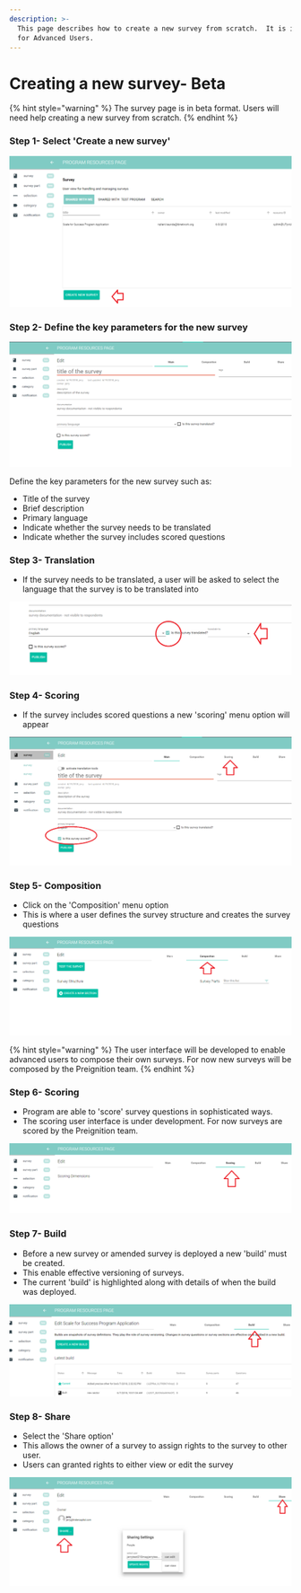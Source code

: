 ```yaml
---
description: >-
  This page describes how to create a new survey from scratch.  It is intended
  for Advanced Users.
---
```


# Creating a new survey- Beta

{% hint style="warning" %}
The survey page is in beta format.  Users will need help creating a new survey from scratch.
{% endhint %}

### Step 1- Select 'Create a new survey'

![](../../../../.gitbook/assets/image%20%289%29.png)

### Step 2- Define the key parameters for the new survey

![](../../../../.gitbook/assets/image%20%2828%29.png)

Define the key parameters for the new survey such as:

* Title of the survey
* Brief description
* Primary language
* Indicate whether the survey needs to be translated
* Indicate whether the survey includes scored questions

### Step 3- Translation

* If the survey needs to be translated, a user will be asked to select the language that the survey is to be translated into

![](../../../../.gitbook/assets/image%20%2843%29.png)

### Step 4- Scoring

* If the survey includes scored questions a new 'scoring' menu option will appear

![](../../../../.gitbook/assets/image%20%2841%29.png)

### Step 5- Composition

* Click on the 'Composition' menu option
* This is where a user defines the survey structure and creates the survey questions

![](../../../../.gitbook/assets/image%20%2822%29.png)

{% hint style="warning" %}
The user interface will be developed to enable advanced users to compose their own surveys.  For now new surveys will be composed by the Preignition team.
{% endhint %}

### Step 6- Scoring

* Program are able to 'score' survey questions in sophisticated ways.
* The scoring user interface is under development.  For now surveys are scored by the Preignition team.

![](../../../../.gitbook/assets/image%20%2836%29.png)

### Step 7- Build

* Before a new survey or amended survey is deployed a new 'build' must be created.
* This enable effective versioning of surveys.
* The current 'build' is highlighted along with details of when the build was deployed. 

![](../../../../.gitbook/assets/image%20%2847%29.png)

### Step 8- Share

* Select the 'Share option'
* This allows the owner of a survey to assign rights to the survey to other user.
* Users can granted rights to either view or edit the survey

![](../../../../.gitbook/assets/image%20%2829%29.png)

